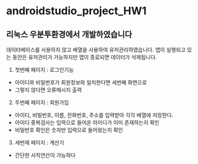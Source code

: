# androidstudio_project_HW1
**리눅스 우분투환경에서 개발하였습니다**
---
데이터베이스를 사용하지 않고 배열을 사용하여 유저관리하였습니다.
앱이 실행되고 있는 동안은 유저관리가 가능하지만 앱이 종료되면 데이터가 삭제됩니다.

1. 첫번째 페이지 : 로그인기능
 * 아이디와 비밀번호가 회원정보와 일치한다면 세번째 화면으로
 * 그렇지 않다면 오류메시지 출력
2. 두번째 페이지 : 회원가입
* 아이디, 비빌번호, 이름, 전화번호, 주소를 입력받아 각각 배열에 저장한다.
* 아이디 중복검사는 입력으로 들어온 아이디가 이미 존재하는지 확인
* 비밀번호 확인은 숫자만 입력으로 들어왔는지 확인
3. 세번재 페이지 : 계산기
* 간단한 사칙연산이 가능하다
